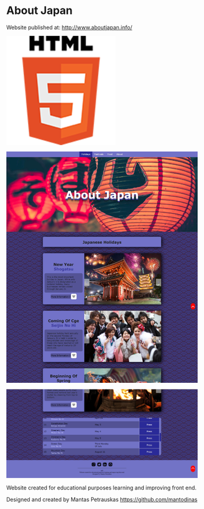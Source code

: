 # About Japan
Website published at: http://www.aboutjapan.info/

![screenshot](https://raw.githubusercontent.com/github/explore/80688e429a7d4ef2fca1e82350fe8e3517d3494d/topics/html/html.png)


![screenshot](./img/web-screenshots/screenschot1.jpg)

![screenshot](./img/web-screenshots/screenschot2.jpg)

Website created for educational purposes
learning and improving front end.

Designed and created by Mantas Petrauskas https://github.com/mantodinas
